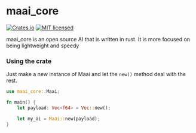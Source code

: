 # maai_core


[![Crates.io](https://img.shields.io/crates/v/maai-core)](https://crates.io/crates/maai-core)
[![MIT licensed](https://img.shields.io/crates/l/maai-core)](./LICENSE)



maai_core is an open source AI that is written in rust. It is more focused on being lightweight and speedy


### Using the crate

Just make a new instance of Maai and let the `new()` method deal with the rest.

```rust
use maai_core::Maai;

fn main() {
    let payload: Vec<f64> = Vec::new();

    let my_ai = Maai::new(payload);
}
```

